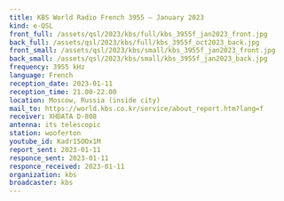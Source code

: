 ```yaml
---
title: KBS World Radio French 3955 — January 2023
kind: e-QSL
front_full: /assets/qsl/2023/kbs/full/kbs_3955f_jan2023_front.jpg
back_full: /assets/qsl/2023/kbs/full/kbs_3955f_oct2023_back.jpg
front_small: /assets/qsl/2023/kbs/small/kbs_3955f_jan2023_front.jpg
back_small: /assets/qsl/2023/kbs/small/kbs_3955f_jan2023_back.jpg
frequency: 3955 kHz
language: French
reception_date: 2023-01-11
reception_time: 21.00-22.00
location: Moscow, Russia (inside city)
mail_to: https://world.kbs.co.kr/service/about_report.htm?lang=f
receiver: XHDATA D-808
antenna: its telescopic
station: wooferton
youtube_id: Kadr15OOx1M
report_sent: 2023-01-11
responce_sent: 2023-01-11
responce_received: 2023-01-11
organization: kbs
broadcaster: kbs
---
```

